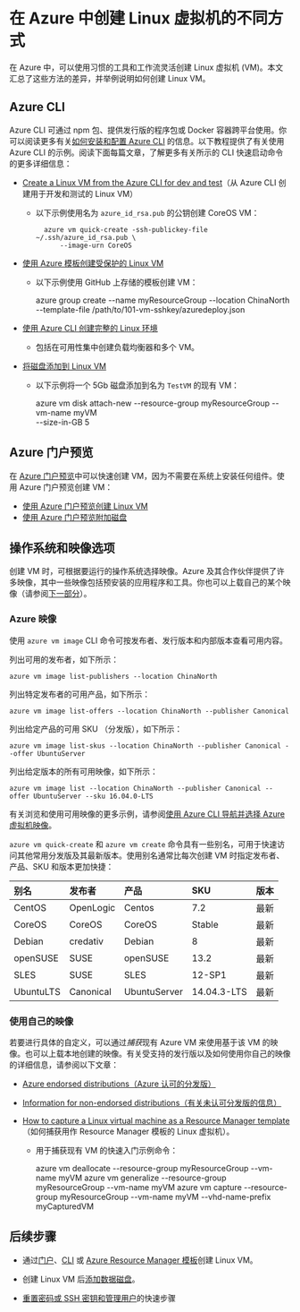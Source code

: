 <properties
	pageTitle="创建 Linux VM 的不同方式 | Azure"
	description="介绍在 Azure 上创建 Linux 虚拟机的不同方法，并提供每种方法的工具和教程的链接。"
	services="virtual-machines-linux"
	documentationCenter=""
	authors="iainfoulds"
	manager="timlt"
	editor=""
	tags="azure-resource-manager"/>  


<tags
	ms.service="virtual-machines-linux"
	ms.devlang="na"
	ms.topic="get-started-article"
	ms.tgt_pltfrm="vm-linux"
	ms.workload="infrastructure-services"
	ms.date="09/27/2016"
	wacn.date="01/05/2017"
	ms.author="iainfou"/>  


# 在 Azure 中创建 Linux 虚拟机的不同方式

在 Azure 中，可以使用习惯的工具和工作流灵活创建 Linux 虚拟机 (VM)。本文汇总了这些方法的差异，并举例说明如何创建 Linux VM。


## Azure CLI 

Azure CLI 可通过 npm 包、提供发行版的程序包或 Docker 容器跨平台使用。你可以阅读更多有关[如何安装和配置 Azure CLI](/documentation/articles/xplat-cli-install/) 的信息。以下教程提供了有关使用 Azure CLI 的示例。阅读下面每篇文章，了解更多有关所示的 CLI 快速启动命令的更多详细信息：

- [Create a Linux VM from the Azure CLI for dev and test](/documentation/articles/virtual-machines-linux-quick-create-cli/)（从 Azure CLI 创建用于开发和测试的 Linux VM）
	- 以下示例使用名为 `azure_id_rsa.pub` 的公钥创建 CoreOS VM：

			azure vm quick-create -ssh-publickey-file ~/.ssh/azure_id_rsa.pub \
				--image-urn CoreOS

- [使用 Azure 模板创建受保护的 Linux VM](/documentation/articles/virtual-machines-linux-create-ssh-secured-vm-from-template/)
	- 以下示例使用 GitHub 上存储的模板创建 VM：

        azure group create --name myResourceGroup --location ChinaNorth 
          --template-file /path/to/101-vm-sshkey/azuredeploy.json

- [使用 Azure CLI 创建完整的 Linux 环境](/documentation/articles/virtual-machines-linux-create-cli-complete/)
	- 包括在可用性集中创建负载均衡器和多个 VM。

- [将磁盘添加到 Linux VM](/documentation/articles/virtual-machines-linux-add-disk/)
	- 以下示例将一个 5Gb 磁盘添加到名为 `TestVM` 的现有 VM：

        azure vm disk attach-new --resource-group myResourceGroup  --vm-name myVM \
          --size-in-GB 5

## Azure 门户预览

在 [Azure 门户预览](https://portal.azure.cn)中可以快速创建 VM，因为不需要在系统上安装任何组件。使用 Azure 门户预览创建 VM：

* [使用 Azure 门户预览创建 Linux VM](/documentation/articles/virtual-machines-linux-quick-create-portal/)
* [使用 Azure 门户预览附加磁盘](/documentation/articles/virtual-machines-linux-attach-disk-portal/)


## 操作系统和映像选项
创建 VM 时，可根据要运行的操作系统选择映像。Azure 及其合作伙伴提供了许多映像，其中一些映像包括预安装的应用程序和工具。你也可以上载自己的某个映像（请参阅[下一部分](#use-your-own-image)）。

### Azure 映像
使用 `azure vm image` CLI 命令可按发布者、发行版本和内部版本查看可用内容。

列出可用的发布者，如下所示：

	azure vm image list-publishers --location ChinaNorth

列出特定发布者的可用产品，如下所示：

	azure vm image list-offers --location ChinaNorth --publisher Canonical

列出给定产品的可用 SKU （分发版），如下所示：

	azure vm image list-skus --location ChinaNorth --publisher Canonical --offer UbuntuServer

列出给定版本的所有可用映像，如下所示：

	azure vm image list --location ChinaNorth --publisher Canonical --offer UbuntuServer --sku 16.04.0-LTS

有关浏览和使用可用映像的更多示例，请参阅[使用 Azure CLI 导航并选择 Azure 虚拟机映像](/documentation/articles/virtual-machines-linux-cli-ps-findimage/)。

`azure vm quick-create` 和 `azure vm create` 命令具有一些别名，可用于快速访问其他常用分发版及其最新版本。使用别名通常比每次创建 VM 时指定发布者、产品、SKU 和版本更加快捷：

| 别名 | 发布者 | 产品 | SKU | 版本 |
|:----------|:----------|:-------------|:------------|:--------|
| CentOS | OpenLogic | Centos | 7\.2 | 最新 |
| CoreOS | CoreOS | CoreOS | Stable | 最新 |
| Debian | credativ | Debian | 8 | 最新 |
| openSUSE | SUSE | openSUSE | 13\.2 | 最新 |
| SLES | SUSE | SLES | 12-SP1 | 最新 |
| UbuntuLTS | Canonical | UbuntuServer | 14\.04.3-LTS | 最新 |

### <a name="use-your-own-image"></a>使用自己的映像

若要进行具体的自定义，可以通过*捕获*现有 Azure VM 来使用基于该 VM 的映像。也可以上载本地创建的映像。有关受支持的发行版以及如何使用你自己的映像的详细信息，请参阅以下文章：

- [Azure endorsed distributions（Azure 认可的分发版）](/documentation/articles/virtual-machines-linux-endorsed-distros/)

- [Information for non-endorsed distributions（有关未认可分发版的信息）](/documentation/articles/virtual-machines-linux-create-upload-generic/)

- [How to capture a Linux virtual machine as a Resource Manager template](/documentation/articles/virtual-machines-linux-capture-image/)（如何捕获用作 Resource Manager 模板的 Linux 虚拟机）。
	- 用于捕获现有 VM 的快速入门示例命令：

        azure vm deallocate --resource-group myResourceGroup --vm-name myVM
        azure vm generalize --resource-group myResourceGroup --vm-name myVM
        azure vm capture --resource-group myResourceGroup --vm-name myVM --vhd-name-prefix myCapturedVM

## 后续步骤

- 通过[门户](/documentation/articles/virtual-machines-linux-quick-create-portal/)、[CLI](/documentation/articles/virtual-machines-linux-quick-create-cli/) 或 [Azure Resource Manager 模板](/documentation/articles/virtual-machines-linux-cli-deploy-templates/)创建 Linux VM。

- 创建 Linux VM 后[添加数据磁盘](/documentation/articles/virtual-machines-linux-add-disk/)。

- [重置密码或 SSH 密钥和管理用户](/documentation/articles/virtual-machines-linux-using-vmaccess-extension/)的快速步骤

<!---HONumber=Mooncake_1114_2016-->